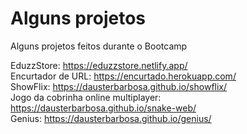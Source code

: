 # Alguns projetos

Alguns projetos feitos durante o Bootcamp

EduzzStore: https://eduzzstore.netlify.app/</br>
Encurtador de URL: https://encurtado.herokuapp.com/</br>
ShowFlix: https://dausterbarbosa.github.io/showflix/</br>
Jogo da cobrinha online multiplayer: https://dausterbarbosa.github.io/snake-web/</br>
Genius: https://dausterbarbosa.github.io/genius/
